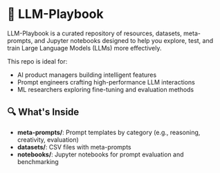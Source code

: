 # 🤖 LLM-Playbook

LLM-Playbook is a curated repository of resources, datasets, meta-prompts, and Jupyter notebooks designed to help you explore, test, and train Large Language Models (LLMs) more effectively.

This repo is ideal for:
- AI product managers building intelligent features
- Prompt engineers crafting high-performance LLM interactions
- ML researchers exploring fine-tuning and evaluation methods

## 🔍 What's Inside

- **meta-prompts/**: Prompt templates by category (e.g., reasoning, creativity, evaluation)
- **datasets/**: CSV files with meta-prompts
- **notebooks/**: Jupyter notebooks for prompt evaluation and benchmarking
